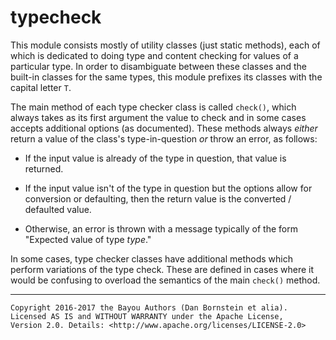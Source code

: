 typecheck
=========

This module consists mostly of utility classes (just static methods), each of
which is dedicated to doing type and content checking for values of a particular
type. In order to disambiguate between these classes and the built-in classes
for the same types, this module prefixes its classes with the capital letter
`T`.

The main method of each type checker class is called `check()`, which always
takes as its first argument the value to check and in some cases accepts
additional options (as documented). These methods always _either_ return a
value of the class's type-in-question _or_ throw an error, as follows:

* If the input value is already of the type in question, that value is returned.

* If the input value isn't of the type in question but the options allow for
  conversion or defaulting, then the return value is the converted /
  defaulted value.

* Otherwise, an error is thrown with a message typically of the form
  "Expected value of type _type_."

In some cases, type checker classes have additional methods which perform
variations of the type check. These are defined in cases where it would be
confusing to overload the semantics of the main `check()` method.

- - - - - - - - - -

```
Copyright 2016-2017 the Bayou Authors (Dan Bornstein et alia).
Licensed AS IS and WITHOUT WARRANTY under the Apache License,
Version 2.0. Details: <http://www.apache.org/licenses/LICENSE-2.0>
```
